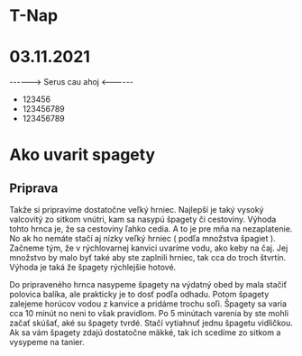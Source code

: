 # T-Nap
# 03.11.2021

------> Serus cau ahoj <------

* 123456
* 123456789
* 123456789


# Ako uvarit spagety

## Priprava

Takže si pripravíme dostatočne veľký hrniec. Najlepší je taký vysoký valcovitý zo sitkom vnútri, kam sa nasypú špagety či cestoviny. Výhoda tohto hrnca je, že sa cestoviny ľahko cedia. A to je pre mňa na nezaplatenie. No ak ho nemáte stačí aj nízky veľký hrniec ( podľa množstva špagiet ). Začneme tým, že v rýchlovarnej kanvici uvaríme vodu, ako keby na čaj. Jej množstvo by malo byť také aby ste zaplnili hrniec, tak cca do troch štvrtín. Výhoda je taká že špagety rýchlejšie hotové.

Do pripraveného hrnca nasypeme špagety na výdatný obed by mala stačiť polovica balíka, ale prakticky je to dosť podľa odhadu. Potom špagety zalejeme horúcov vodou z kanvice a pridáme trochu soľi. Špagety sa varia cca 10 minút no neni to však pravidlom. Po 5 minútach varenia by ste mohli začať skúšať, aké su špagety tvrdé. Stačí vytiahnuť jednu špagetu vidličkou. Ak sa vám špagety zdajú dostatočne mäkké, tak ich scedíme zo sitkom a vysypeme na tanier.
